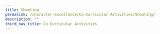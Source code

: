 ```yaml
---
title: Shooting
permalink: /character-excellence/Co-Curricular-Activities/Shooting/
description: ""
third_nav_title: Co Curricular Activities
---
```

